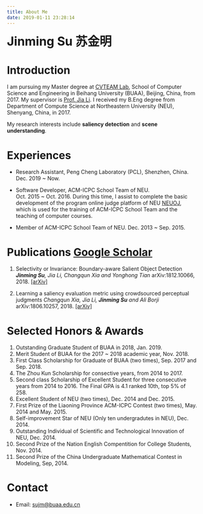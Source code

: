 ```yaml
---
title: About Me
date: 2019-01-11 23:28:14
---
```

**<font size=6>Jinming Su 苏金明</font>**
# Introduction  
I am pursuing my Master degree at <u>[CVTEAM Lab](http:cvteam.net)</u>, School of Computer Science and Engineering in Beihang University (BUAA), Beijing, China, from 2017. My supervisor is <u>[Prof. Jia Li](http://cvteam.net/members/lijia/upload/index.html)</u>. I received my B.Eng degree from Department of Compute Science at Northeastern University (NEU), Shenyang, China, in 2017.

My research interests include **saliency detection** and **scene understanding**.  

# Experiences
* Research Assistant, Peng Cheng Laboratory (PCL), Shenzhen, China.  
  Dec. 2019 ~ Now.

* Software Developer, ACM-ICPC School Team of NEU.  
  Oct. 2015 ~ Oct. 2016.
  During this time, I assist to complete the basic development of the program online judge platform of NEU <u>[NEUOJ](https://oj.neu.edu.cn/)</u>, which is used for the training of ACM-ICPC School Team and the teaching of computer courses. 

* Member of ACM-ICPC School Team of NEU.
  Dec. 2013 ~ Sep. 2015.

# Publications <u>[Google Scholar](https://scholar.google.com.tw/citations?hl=zh-CN&user=Ouyg0iMAAAAJ)</u>
1. Selectivity or Invariance: Boundary-aware Salient Object Detection
   <i>**Jinming Su**, Jia Li, Changqun Xia and Yonghong Tian</i>
   arXiv:1812.10066, 2018. [<u>[arXiv]</u>](https://arxiv.org/abs/1812.10066)

2. Learning a saliency evaluation metric using crowdsourced perceptual judgments
   <i>Changqun Xia, Jia Li, **Jinming Su** and Ali Borji</i>
   arXiv:1806.10257, 2018. [<u>[arXiv]</u>](https://arxiv.org/abs/1806.10257)

# Selected Honors & Awards
1. Outstanding Graduate Student of BUAA in 2018, Jan. 2019.
2. Merit Student of BUAA for the 2017 ~ 2018 academic year, Nov. 2018.
3. First Class Scholarship for Graduate of BUAA (two times), Sep. 2017 and Sep. 2018.  
4. The Zhou Kun Scholarship for consective years, from 2014 to 2017. 
5. Second class Scholarship of Excellent Student for three consecutive years from 2014 to 2016. The Final GPA is 4.1 ranked 10th, top 5% of 258.   
6. Excellent Student of NEU (two times), Dec. 2014 and Dec. 2015.  
7. First Prize of the Liaoning Province ACM-ICPC Contest (two times), May. 2014 and May. 2015.  
8. Self-improvement Star of NEU (Only ten undergradutes in NEU), Dec. 2014.  
9. Outstanding Individual of Scientific and Technological Innovation of NEU, Dec. 2014.  
10. Second Prize of the Nation English Compentition for College Students, Nov. 2014.  
11. Second Prize of the China Undergraduate Mathematical Contest in Modeling, Sep, 2014.

# Contact
* Email: sujm@buaa.edu.cn

